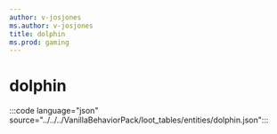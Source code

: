 ```yaml
---
author: v-josjones
ms.author: v-josjones
title: dolphin
ms.prod: gaming
---
```


# dolphin

:::code language="json" source="../../../VanillaBehaviorPack/loot_tables/entities/dolphin.json":::